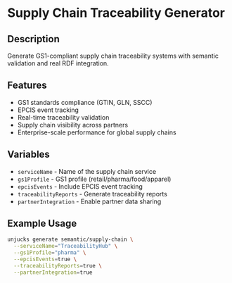 # Supply Chain Traceability Generator

## Description
Generate GS1-compliant supply chain traceability systems with semantic validation and real RDF integration.

## Features
- GS1 standards compliance (GTIN, GLN, SSCC)
- EPCIS event tracking
- Real-time traceability validation
- Supply chain visibility across partners
- Enterprise-scale performance for global supply chains

## Variables
- `serviceName` - Name of the supply chain service
- `gs1Profile` - GS1 profile (retail/pharma/food/apparel)
- `epcisEvents` - Include EPCIS event tracking
- `traceabilityReports` - Generate traceability reports
- `partnerIntegration` - Enable partner data sharing

## Example Usage
```bash
unjucks generate semantic/supply-chain \
  --serviceName="TraceabilityHub" \
  --gs1Profile="pharma" \
  --epcisEvents=true \
  --traceabilityReports=true \
  --partnerIntegration=true
```